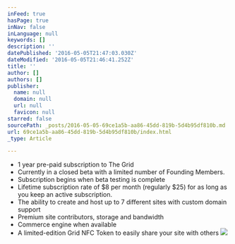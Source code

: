 ```yaml
---
inFeed: true
hasPage: true
inNav: false
inLanguage: null
keywords: []
description: ''
datePublished: '2016-05-05T21:47:03.030Z'
dateModified: '2016-05-05T21:46:41.252Z'
title: ''
author: []
authors: []
publisher:
  name: null
  domain: null
  url: null
  favicon: null
starred: false
sourcePath: _posts/2016-05-05-69ce1a5b-aa86-45dd-819b-5d4b95df810b.md
url: 69ce1a5b-aa86-45dd-819b-5d4b95df810b/index.html
_type: Article

---
```

* 1 year pre-paid subscription to The Grid
* Currently in a closed beta with a limited number of Founding Members.
* Subscription begins when beta testing is complete
* Lifetime subscription rate of $8 per month (regularly $25) for as long as you keep an active subscription.
* The ability to create and host up to 7 different sites with custom domain support
* Premium site contributors, storage and bandwidth
* Commerce engine when available
* A limited-edition Grid NFC Token to easily share your site with others
![](https://the-grid-user-content.s3-us-west-2.amazonaws.com/c6a08c18-60b3-4098-b583-f67290127dae.jpg)